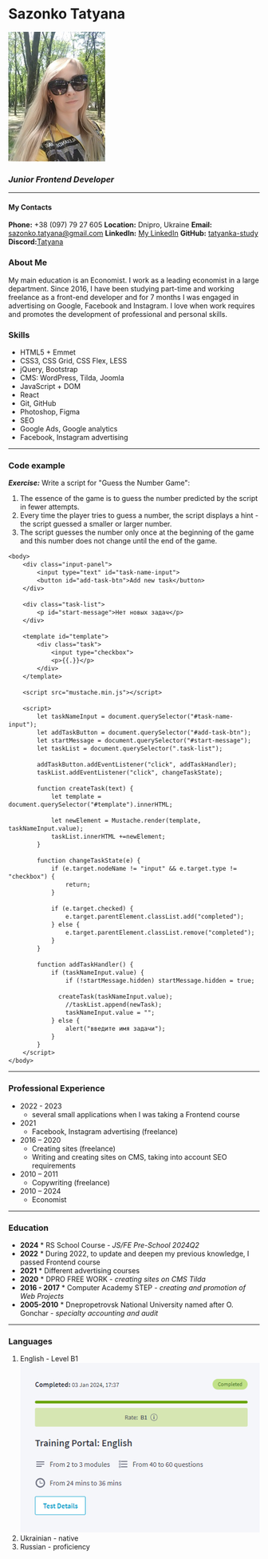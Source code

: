 # Sazonko Tatyana 

![Sazonko Tatyana photo](images/sazonko-tatyana-frontend-developer.jpg) 

### *Junior Frontend Developer*
---

#### My Contacts

**Phone:** +38 (097) 79 27 605
**Location:** Dnipro, Ukraine
**Email:** sazonko.tatyana@gmail.com
**LinkedIn:** [My LinkedIn](https://www.linkedin.com/in/tatyana-valchuk-19701a192/)
**GitHub:** [tatyanka-study](https://github.com/tatyanka-study)
**Discord:**[Tatyana](https://discordapp.com/users/tatyana_84061)


### About Me
My main education is an Economist. I work as a leading economist in a large department. Since 2016, I have been studying part-time and working freelance as a front-end developer and for 7 months I was engaged in advertising on Google, Facebook and Instagram. I love when work requires and promotes the development of professional and personal skills.


### Skills

- HTML5 + Emmet
- CSS3, CSS Grid, CSS Flex, LESS
- jQuery, Bootstrap
- CMS: WordPress, Tilda, Joomla
- JavaScript + DOM
- React
- Git, GitHub
- Photoshop, Figma
- SEO
- Google Ads, Google analytics
- Facebook, Instagram advertising


---
### Code example

_**Exercise:**_
Write a script for "Guess the Number Game":
1. The essence of the game is to guess the number predicted by the script in fewer attempts.
2. Every time the player tries to guess a number, the script displays a hint - the script guessed a smaller or larger number.
3. The script guesses the number only once at the beginning of the game and this number does not change until the end of the game.

```
<body>
    <div class="input-panel">
        <input type="text" id="task-name-input">
        <button id="add-task-btn">Add new task</button>
    </div>

    <div class="task-list">
        <p id="start-message">Нет новых задач</p>
    </div>

    <template id="template">
        <div class="task">
            <input type="checkbox">
            <p>{{.}}</p>
        </div>
    </template>

    <script src="mustache.min.js"></script>

    <script>       
        let taskNameInput = document.querySelector("#task-name-input");
        let addTaskButton = document.querySelector("#add-task-btn");
        let startMessage = document.querySelector("#start-message");
        let taskList = document.querySelector(".task-list");

        addTaskButton.addEventListener("click", addTaskHandler);
        taskList.addEventListener("click", changeTaskState);

        function createTask(text) {
            let template = document.querySelector("#template").innerHTML;
           
            let newElement = Mustache.render(template, taskNameInput.value);            
            taskList.innerHTML +=newElement;           
        }

        function changeTaskState(e) {
            if (e.target.nodeName != "input" && e.target.type != "checkbox") {
                return;
            }

            if (e.target.checked) {
                e.target.parentElement.classList.add("completed");
            } else {
                e.target.parentElement.classList.remove("completed");
            }
        }

        function addTaskHandler() {
            if (taskNameInput.value) {
                if (!startMessage.hidden) startMessage.hidden = true;

              createTask(taskNameInput.value);
                //taskList.append(newTask);
                taskNameInput.value = "";
            } else {
                alert("введите имя задачи");
            }
        }
    </script>
</body>
```
---

### Professional Experience
- 2022 - 2023
   - several small applications when I was taking a Frontend course
- 2021
   - Facebook, Instagram advertising (freelance)
- 2016 – 2020
   - Creating sites (freelance)
   - Writing and creating sites on CMS, taking into account SEO requirements
- 2010 – 2011
   - Copywriting (freelance)
- 2010 – 2024
   - Economist

---

### Education
- **2024** 
      * RS School Course - _JS/FE Pre-School 2024Q2_
- **2022** 
      * During 2022, to update and deepen my previous knowledge, I passed Frontend course
- **2021** 
      * Different advertising courses
- **2020** 
      * DPRO FREE WORK - _сreating sites on CMS Tilda_
- **2016 - 2017** 
      * Computer Academy STEP -  _сreating and promotion of Web Projects_
- **2005-2010** 
      * Dnepropetrovsk National University named after O. Gonchar -  _specialty accounting and audit_
---

### Languages
1. English - Level B1
![EPAM Eenglish Level test result](images/EPAM-english-test-B1.png)
2. Ukrainian - native
3. Russian - proficiency